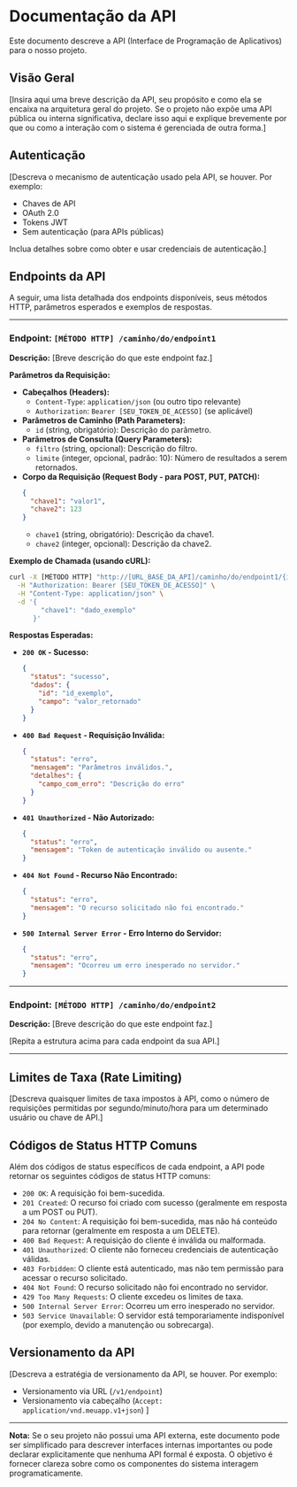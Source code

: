 # Documentação da API

Este documento descreve a API (Interface de Programação de Aplicativos) para o nosso projeto.

## Visão Geral

[Insira aqui uma breve descrição da API, seu propósito e como ela se encaixa na arquitetura geral do projeto. Se o projeto não expõe uma API pública ou interna significativa, declare isso aqui e explique brevemente por que ou como a interação com o sistema é gerenciada de outra forma.]

## Autenticação

[Descreva o mecanismo de autenticação usado pela API, se houver. Por exemplo:
- Chaves de API
- OAuth 2.0
- Tokens JWT
- Sem autenticação (para APIs públicas)

Inclua detalhes sobre como obter e usar credenciais de autenticação.]

## Endpoints da API

A seguir, uma lista detalhada dos endpoints disponíveis, seus métodos HTTP, parâmetros esperados e exemplos de respostas.

---

### Endpoint: `[MÉTODO HTTP] /caminho/do/endpoint1`

**Descrição:** [Breve descrição do que este endpoint faz.]

**Parâmetros da Requisição:**

- **Cabeçalhos (Headers):**
    - `Content-Type`: `application/json` (ou outro tipo relevante)
    - `Authorization`: `Bearer [SEU_TOKEN_DE_ACESSO]` (se aplicável)
- **Parâmetros de Caminho (Path Parameters):**
    - `id` (string, obrigatório): Descrição do parâmetro.
- **Parâmetros de Consulta (Query Parameters):**
    - `filtro` (string, opcional): Descrição do filtro.
    - `limite` (integer, opcional, padrão: 10): Número de resultados a serem retornados.
- **Corpo da Requisição (Request Body - para POST, PUT, PATCH):**
    ```json
    {
      "chave1": "valor1",
      "chave2": 123
    }
    ```
    - `chave1` (string, obrigatório): Descrição da chave1.
    - `chave2` (integer, opcional): Descrição da chave2.

**Exemplo de Chamada (usando cURL):**

```bash
curl -X [MÉTODO HTTP] "http://[URL_BASE_DA_API]/caminho/do/endpoint1/{id_exemplo}?filtro=abc" \
  -H "Authorization: Bearer [SEU_TOKEN_DE_ACESSO]" \
  -H "Content-Type: application/json" \
  -d '{
        "chave1": "dado_exemplo"
      }'
```

**Respostas Esperadas:**

- **`200 OK` - Sucesso:**
    ```json
    {
      "status": "sucesso",
      "dados": {
        "id": "id_exemplo",
        "campo": "valor_retornado"
      }
    }
    ```
- **`400 Bad Request` - Requisição Inválida:**
    ```json
    {
      "status": "erro",
      "mensagem": "Parâmetros inválidos.",
      "detalhes": {
        "campo_com_erro": "Descrição do erro"
      }
    }
    ```
- **`401 Unauthorized` - Não Autorizado:**
    ```json
    {
      "status": "erro",
      "mensagem": "Token de autenticação inválido ou ausente."
    }
    ```
- **`404 Not Found` - Recurso Não Encontrado:**
    ```json
    {
      "status": "erro",
      "mensagem": "O recurso solicitado não foi encontrado."
    }
    ```
- **`500 Internal Server Error` - Erro Interno do Servidor:**
    ```json
    {
      "status": "erro",
      "mensagem": "Ocorreu um erro inesperado no servidor."
    }
    ```

---

### Endpoint: `[MÉTODO HTTP] /caminho/do/endpoint2`

**Descrição:** [Breve descrição do que este endpoint faz.]

[Repita a estrutura acima para cada endpoint da sua API.]

---

## Limites de Taxa (Rate Limiting)

[Descreva quaisquer limites de taxa impostos à API, como o número de requisições permitidas por segundo/minuto/hora para um determinado usuário ou chave de API.]

## Códigos de Status HTTP Comuns

Além dos códigos de status específicos de cada endpoint, a API pode retornar os seguintes códigos de status HTTP comuns:

- `200 OK`: A requisição foi bem-sucedida.
- `201 Created`: O recurso foi criado com sucesso (geralmente em resposta a um POST ou PUT).
- `204 No Content`: A requisição foi bem-sucedida, mas não há conteúdo para retornar (geralmente em resposta a um DELETE).
- `400 Bad Request`: A requisição do cliente é inválida ou malformada.
- `401 Unauthorized`: O cliente não forneceu credenciais de autenticação válidas.
- `403 Forbidden`: O cliente está autenticado, mas não tem permissão para acessar o recurso solicitado.
- `404 Not Found`: O recurso solicitado não foi encontrado no servidor.
- `429 Too Many Requests`: O cliente excedeu os limites de taxa.
- `500 Internal Server Error`: Ocorreu um erro inesperado no servidor.
- `503 Service Unavailable`: O servidor está temporariamente indisponível (por exemplo, devido a manutenção ou sobrecarga).

## Versionamento da API

[Descreva a estratégia de versionamento da API, se houver. Por exemplo:
- Versionamento via URL (`/v1/endpoint`)
- Versionamento via cabeçalho (`Accept: application/vnd.meuapp.v1+json`)
]

---

**Nota:** Se o seu projeto não possui uma API externa, este documento pode ser simplificado para descrever interfaces internas importantes ou pode declarar explicitamente que nenhuma API formal é exposta. O objetivo é fornecer clareza sobre como os componentes do sistema interagem programaticamente.
